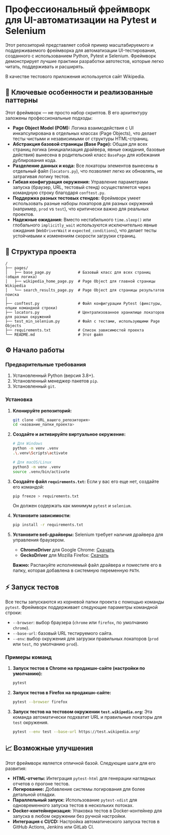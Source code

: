 # Профессиональный фреймворк для UI-автоматизации на Pytest и Selenium

Этот репозиторий представляет собой пример масштабируемого и поддерживаемого фреймворка для автоматизации UI-тестирования, созданного с использованием Python, Pytest и Selenium. Фреймворк демонстрирует лучшие практики разработки автотестов, которые легко читать, поддерживать и расширять.

В качестве тестового приложения используется сайт Wikipedia.

## 🚀 Ключевые особенности и реализованные паттерны

Этот фреймворк — не просто набор скриптов. В его архитектуру заложены профессиональные подходы:

*   **Page Object Model (POM):** Логика взаимодействия с UI инкапсулирована в отдельных классах (Page Objects), что делает тесты чистыми и независимыми от структуры HTML-страниц.
*   **Абстракция базовой страницы (Base Page):** Общая для всех страниц логика (инициализация драйвера, явные ожидания, базовые действия) вынесена в родительский класс `BasePage` для избежания дублирования кода.
*   **Разделение данных и кода:** Все локаторы элементов вынесены в отдельный файл (`locators.py`), что позволяет легко их обновлять, не затрагивая логику тестов.
*   **Гибкая конфигурация окружения:** Управление параметрами запуска (браузер, URL, тестовый стенд) осуществляется через командную строку благодаря `conftest.py`.
*   **Поддержка разных тестовых стендов:** Фреймворк умеет использовать разные наборы локаторов для разных окружений (например, `prod` vs `test`), что критически важно для реальных проектов.
*   **Надежные ожидания:** Вместо нестабильного `time.sleep()` или глобального `implicitly_wait` используются исключительно явные ожидания (`WebDriverWait` и `expected_conditions`), что делает тесты устойчивыми к изменениям скорости загрузки страниц.

## 📂 Структура проекта

```
/
├── pages/
│   ├── base_page.py            # Базовый класс для всех страниц (общая логика)
│   ├── wikipedia_home_page.py  # Page Object для главной страницы Wikipedia
│   └── search_results_page.py  # Page Object для страницы результатов поиска
│
├── conftest.py                 # Файл конфигурации Pytest (фикстуры, опции командной строки)
├── locators.py                 # Централизованное хранилище локаторов для разных окружений
├── test_min_selenium.py        # Файл с тестами, использующими Page Objects
├── requirements.txt            # Список зависимостей проекта
└── README.md                   # Этот файл
```

## ⚙️ Начало работы

### Предварительные требования

1.  Установленный Python (версия 3.8+).
2.  Установленный менеджер пакетов `pip`.
3.  Установленный `git`.

### Установка

1.  **Клонируйте репозиторий:**
    ```bash
    git clone <URL_вашего_репозитория>
    cd <название_папки_проекта>
    ```

2.  **Создайте и активируйте виртуальное окружение:**
    ```bash
    # Для Windows
    python -m venv .venv
    .\.venv\Scripts\activate

    # Для macOS/Linux
    python3 -m venv .venv
    source .venv/bin/activate
    ```

3.  **Создайте файл `requirements.txt`:**
    Если у вас его еще нет, создайте его командой:
    ```bash
    pip freeze > requirements.txt
    ```
    Он должен содержать как минимум `pytest` и `selenium`.

4.  **Установите зависимости:**
    ```bash
    pip install -r requirements.txt
    ```

5.  **Установите веб-драйверы:**
    Selenium требует наличия драйвера для управления браузером.
    *   **ChromeDriver** для Google Chrome: [Скачать](https://googlechromelabs.github.io/chrome-for-testing/)
    *   **GeckoDriver** для Mozilla Firefox: [Скачать](https://github.com/mozilla/geckodriver/releases)

    **Важно:** Распакуйте исполняемый файл драйвера и поместите его в папку, которая добавлена в системную переменную `PATH`.

## ⚡️ Запуск тестов

Все тесты запускаются из корневой папки проекта с помощью команды `pytest`. Фреймворк поддерживает следующие параметры командной строки:

*   `--browser`: выбор браузера (`chrome` или `firefox`, по умолчанию `chrome`).
*   `--base-url`: базовый URL тестируемого сайта.
*   `--env`: выбор окружения для загрузки правильных локаторов (`prod` или `test`, по умолчанию `prod`).

### Примеры команд

1.  **Запуск тестов в Chrome на продакшн-сайте (настройки по умолчанию):**
    ```bash
    pytest
    ```

2.  **Запуск тестов в Firefox на продакшн-сайте:**
    ```bash
    pytest --browser firefox
    ```

3.  **Запуск тестов на тестовом окружении `test.wikipedia.org`:**
    Эта команда автоматически подхватит URL и правильные локаторы для `test` окружения.
    ```bash
    pytest --env test --base-url https://test.wikipedia.org/
    ```

## 📈 Возможные улучшения

Этот фреймворк является отличной базой. Следующие шаги для его развития:

*   **HTML-отчеты:** Интеграция `pytest-html` для генерации наглядных отчетов о прогоне тестов.
*   **Логирование:** Добавление системы логирования для более детальной отладки.
*   **Параллельный запуск:** Использование `pytest-xdist` для одновременного запуска тестов в нескольких потоках.
*   **Docker-контейнеризация:** Упаковка тестов в Docker-контейнер для запуска в любом окружении без ручной настройки.
*   **Интеграция с CI/CD:** Настройка автоматического запуска тестов в GitHub Actions, Jenkins или GitLab CI.
